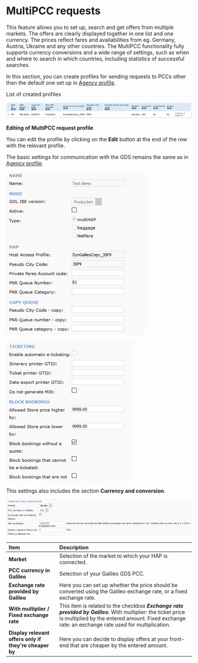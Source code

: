 # MultiPCC requests

This feature allows you to set up, search and get offers from multiple markets. The offers are clearly displayed together in one list and one currency. The prices reflect fares and availabilities from eg. Germany, Austria, Ukraine and any other countries. The MultiPCC functionality fully supports currency conversions and a wide range of settings, such as when and where to search in which countries, including statistics of successful searches.

In this section, you can create profiles for sending requests to PCCs other than the default one set up in [Agency profile](profil-agentury.md).

List of created profiles

![](../.gitbook/assets/image%20%2818%29.png)

**Editing of MultiPCC request profile**

You can edit the profile by clicking on the **Edit** button at the end of the row with the relevant profile.

The basic settings for communication with the GDS remains the same as in [Agency profile](profil-agentury.md).

![](../.gitbook/assets/image%20%2816%29.png)

![](../.gitbook/assets/image%20%2837%29.png)

This settings also includes the section **Currency and conversion**.

![](../.gitbook/assets/image%20%2856%29.png)

| Item | Description |
| :--- | :--- |
| **Market** | Selection of the market to which your HAP is connected. |
| **PCC currency in Galileo** | Selection of your Galileo GDS PCC. |
| **Exchange rate provided by Galileo** | Here you can set up whether the price should be converted using the Galileo exchange rate, or a fixed exchange rate. |
| **With multiplier / Fixed exchange rate** | This item is related to the checkbox _**Exchange rate provided by Galileo**_. With multiplier: the ticket price is multiplied by the entered amount. Fixed exchange rate: an exchange rate used for multiplication. |
| **Display relevant offers only if they're cheaper by** | Here you can decide to display offers at your front-end that are cheaper by the entered amount. |

